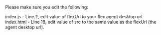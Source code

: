 Please make sure you edit the following:

index.js - Line 2, edit value of flexUrl to your flex agent desktop url.
index.html - Line 18, edit value of src to the same value as the flexUrl (the agent desktop url).